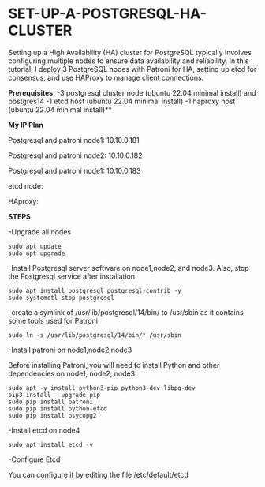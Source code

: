 # SET-UP-A-POSTGRESQL-HA-CLUSTER
Setting up a High Availability (HA) cluster for PostgreSQL typically involves configuring multiple nodes to ensure data availability and reliability. In this tutorial, I deploy 3 PostgreSQL nodes with Patroni for HA, setting up etcd for consensus, and use HAProxy to manage client connections.

**Prerequisites**:
-3 postgresql cluster node (ubuntu 22.04 minimal install) and postgres14
-1 etcd host (ubuntu 22.04 minimal install)
-1 haproxy host (ubuntu 22.04 minimal install)**

**My IP Plan**

Postgresql and patroni node1: 10.10.0.181

Postgresql and patroni node2: 10.10.0.182

Postgresql and patroni node1: 10.10.0.183

etcd node:

HAproxy:

**STEPS**

-Upgrade all nodes
```
sudo apt update
sudo apt upgrade
```
-Install Postgresql server software on node1,node2, and node3. Also, stop the Postgresql service after installation
```
sudo apt install postgresql postgresql-contrib -y
sudo systemctl stop postgresql
```
-create a symlink of /usr/lib/postgresql/14/bin/ to /usr/sbin as it contains some tools used for Patroni
```
sudo ln -s /usr/lib/postgresql/14/bin/* /usr/sbin
```
-Install patroni on node1,node2,node3

Before installing Patroni, you will need to install Python and other dependencies on node1, node2, node3
```
sudo apt -y install python3-pip python3-dev libpq-dev
pip3 install --upgrade pip
sudo pip install patroni
sudo pip install python-etcd
sudo pip install psycopg2
```
-Install etcd on node4
```
sudo apt install etcd -y
```
-Configure Etcd

You can configure it by editing the file /etc/default/etcd





